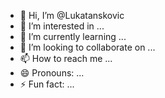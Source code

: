 - 👋 Hi, I’m @Lukatanskovic
- 👀 I’m interested in ...
- 🌱 I’m currently learning ...
- 💞️ I’m looking to collaborate on ...
- 📫 How to reach me ...
- 😄 Pronouns: ...
- ⚡ Fun fact: ...

<!---
Lukatanskovic/Lukatanskovic is a ✨ special ✨ repository because its `README.md` (this file) appears on your GitHub profile.
You can click the Preview link to take a look at your changes.
--->
